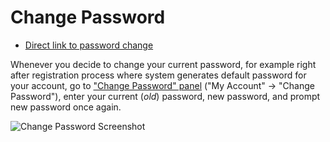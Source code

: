 Change Password
======

 - [Direct link to password change](https://ostr.io/account/pwd)

Whenever you decide to change your current password, for example right after registration process where system generates default password for your account, go to ["Change Password" panel](https://ostr.io/account/pwd) ("My Account" -> "Change Password"), enter your current (*old*) password, new password, and prompt new password once again.

![Change Password Screenshot](https://github.com/VeliovGroup/ostrio/blob/master/docs/account/reset-password.png)